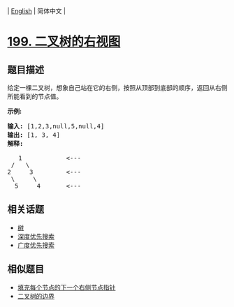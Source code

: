 
| [English](README_EN.md) | 简体中文 |

# [199. 二叉树的右视图](https://leetcode-cn.com/problems/binary-tree-right-side-view/)

## 题目描述

<p>给定一棵二叉树，想象自己站在它的右侧，按照从顶部到底部的顺序，返回从右侧所能看到的节点值。</p>

<p><strong>示例:</strong></p>

<pre><strong>输入:</strong>&nbsp;[1,2,3,null,5,null,4]
<strong>输出:</strong>&nbsp;[1, 3, 4]
<strong>解释:
</strong>
   1            &lt;---
 /   \
2     3         &lt;---
 \     \
  5     4       &lt;---
</pre>


## 相关话题

- [树](https://leetcode-cn.com/tag/tree)
- [深度优先搜索](https://leetcode-cn.com/tag/depth-first-search)
- [广度优先搜索](https://leetcode-cn.com/tag/breadth-first-search)

## 相似题目

- [填充每个节点的下一个右侧节点指针](../populating-next-right-pointers-in-each-node/README.md)
- [二叉树的边界](../boundary-of-binary-tree/README.md)
